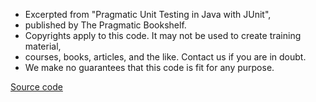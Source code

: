 
 * Excerpted from "Pragmatic Unit Testing in Java with JUnit",
 * published by The Pragmatic Bookshelf.
 * Copyrights apply to this code. It may not be used to create training material, 
 * courses, books, articles, and the like. Contact us if you are in doubt.
 * We make no guarantees that this code is fit for any purpose. 


[Source code](https://github.com/gilbutITbook/006814/tree/master/iloveyouboss_big-1)
